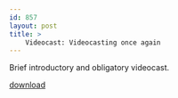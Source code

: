 ```yaml
---
id: 857
layout: post
title: >
    Videocast: Videocasting once again
---
```


Brief introductory and obligatory videocast.

<a href="http://www.socklabs.com/podcasts/videocast-2006-03-18.mp4">download</a>
